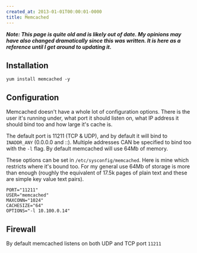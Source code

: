 ```yaml
---
created_at: 2013-01-01T00:00:01-0000
title: Memcached
---
```


***Note: This page is quite old and is likely out of date. My opinions may have
also changed dramatically since this was written. It is here as a reference
until I get around to updating it.***

## Installation

```
yum install memcached -y
```

## Configuration

Memcached doesn't have a whole lot of configuration options. There is the user
it's running under, what port it should listen on, what IP address it should
bind too and how large it's cache is.

The default port is 11211 (TCP & UDP), and by default it will bind to
`INADDR_ANY` (0.0.0.0 and ::). Multiple addresses CAN be specified to bind too
with the `-l` flag. By default memcached will use 64Mb of memory.

These options can be set in `/etc/sysconfig/memcached`. Here is mine which
restricts where it's bound too. For my general use 64Mb of storage is more than
enough (roughly the equivalent of 17.5k pages of plain text and these are
simple key value text pairs).

```
PORT="11211"
USER="memcached"
MAXCONN="1024"
CACHESIZE="64"
OPTIONS="-l 10.100.0.14"
```

## Firewall

By default memcached listens on both UDP and TCP port `11211`
